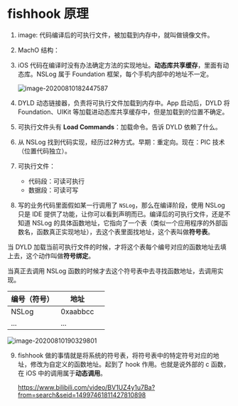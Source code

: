 # fishhook 原理

1. image: 代码编译后的可执行文件，被加载到内存中，就叫做镜像文件。

2. MachO 结构：

3. iOS 代码在编译时没有办法确定方法的实现地址。**动态库共享缓存**，里面有动态库。NSLog 属于 Foundation 框架，每个手机内部中的地址不一定。

   ![image-20200810182447587](https://github.com/FantasticLBP/knowledge-kit/raw/master/assets/image-20200810182447587.png)

4. DYLD 动态链接器，负责将可执行文件加载到内存中。App 启动后，DYLD 将 Foundation、UIKit 等加载进动态库共享缓存中，但是加载到的位置不确定。

5. 可执行文件头有 **Load Commands**：加载命令。告诉 DYLD 依赖了什么。

6.  从 NSLog 找到代码实现，经历过2种方式。早期：重定向。现在：PIC 技术（位置代码独立）。

7. 可执行文件：

   - 代码段：可读可执行
   - 数据段：可读可写

8.  写的业务代码里面假如某一行调用了 `NSLog`，那么在编译阶段，使用 NSLog 只是 IDE 提供了功能，让你可以看到声明而已。编译后的可执行文件，还是不知道 NSLog 的具体函数地址，它指向了一个表（类似一个应用程序的外部函数名，函数真正实现地址），去这个表里面找地址，这个表叫做**符号表**。

   当 DYLD 加载当前可执行文件的时候，才将这个表每个编号对应的函数地址去填上去，这个动作叫做**符号绑定**。

   当真正去调用 NSLog 函数的时候才去这个符号表中去寻找函数地址，去调用实现。

   | 编号（符号） | 地址     |      |
   | ------------ | -------- | ---- |
   | NSLog        | 0xaabbcc |      |
   | ...          | ...      |      |

   

   ![image-20200810190329801](https://github.com/FantasticLBP/knowledge-kit/raw/master/assets/image-20200810190329801.png)

9. fishhook 做的事情就是将系统的符号表，将符号表中的特定符号对应的地址，修改为自定义的函数地址。起到了 hook 作用。也就是说外部的 c 函数，在 iOS 中的调用属于**动态调用**。

   https://www.bilibili.com/video/BV1UZ4y1u7Ba?from=search&seid=14997461811427810898

